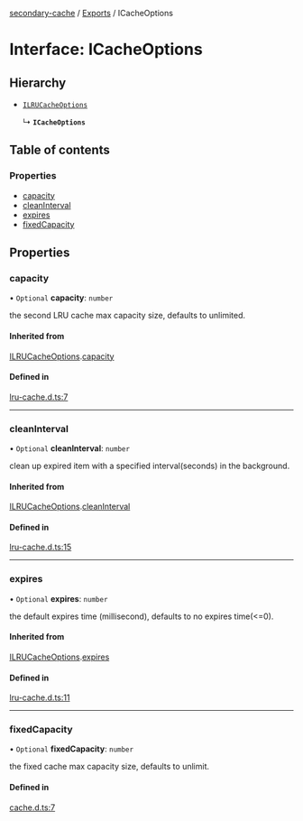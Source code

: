 [secondary-cache](../README.md) / [Exports](../modules.md) / ICacheOptions

# Interface: ICacheOptions

## Hierarchy

- [`ILRUCacheOptions`](ILRUCacheOptions.md)

  ↳ **`ICacheOptions`**

## Table of contents

### Properties

- [capacity](ICacheOptions.md#capacity)
- [cleanInterval](ICacheOptions.md#cleaninterval)
- [expires](ICacheOptions.md#expires)
- [fixedCapacity](ICacheOptions.md#fixedcapacity)

## Properties

### capacity

• `Optional` **capacity**: `number`

the second LRU cache max capacity size, defaults to unlimited.

#### Inherited from

[ILRUCacheOptions](ILRUCacheOptions.md).[capacity](ILRUCacheOptions.md#capacity)

#### Defined in

[lru-cache.d.ts:7](https://github.com/snowyu/secondary-cache.js/blob/375d25f/src/lru-cache.d.ts#L7)

___

### cleanInterval

• `Optional` **cleanInterval**: `number`

clean up expired item with a specified interval(seconds) in the background.

#### Inherited from

[ILRUCacheOptions](ILRUCacheOptions.md).[cleanInterval](ILRUCacheOptions.md#cleaninterval)

#### Defined in

[lru-cache.d.ts:15](https://github.com/snowyu/secondary-cache.js/blob/375d25f/src/lru-cache.d.ts#L15)

___

### expires

• `Optional` **expires**: `number`

the default expires time (millisecond), defaults to no expires time(<=0).

#### Inherited from

[ILRUCacheOptions](ILRUCacheOptions.md).[expires](ILRUCacheOptions.md#expires)

#### Defined in

[lru-cache.d.ts:11](https://github.com/snowyu/secondary-cache.js/blob/375d25f/src/lru-cache.d.ts#L11)

___

### fixedCapacity

• `Optional` **fixedCapacity**: `number`

the fixed cache max capacity size, defaults to unlimit.

#### Defined in

[cache.d.ts:7](https://github.com/snowyu/secondary-cache.js/blob/375d25f/src/cache.d.ts#L7)
